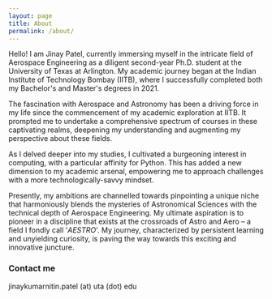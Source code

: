 ```yaml
---
layout: page
title: About
permalink: /about/
---
```


Hello! I am Jinay Patel, currently immersing myself in the intricate field of Aerospace Engineering as a diligent second-year Ph.D. student at the University of Texas at Arlington. My academic journey began at the Indian Institute of Technology Bombay (IITB), where I successfully completed both my Bachelor's and Master's degrees in 2021.

The fascination with Aerospace and Astronomy has been a driving force in my life since the commencement of my academic exploration at IITB. It prompted me to undertake a comprehensive spectrum of courses in these captivating realms, deepening my understanding and augmenting my perspective about these fields.

As I delved deeper into my studies, I cultivated a burgeoning interest in computing, with a particular affinity for Python. This has added a new dimension to my academic arsenal, empowering me to approach challenges with a more technologically-savvy mindset.

Presently, my ambitions are channelled towards pinpointing a unique niche that harmoniously blends the mysteries of Astronomical Sciences with the technical depth of Aerospace Engineering. My ultimate aspiration is to pioneer in a discipline that exists at the crossroads of Astro and Aero – a field I fondly call '<em>AESTRO</em>'. My journey, characterized by persistent learning and unyielding curiosity, is paving the way towards this exciting and innovative juncture.


### Contact me

jinaykumarnitin.patel (at) uta (dot) edu

